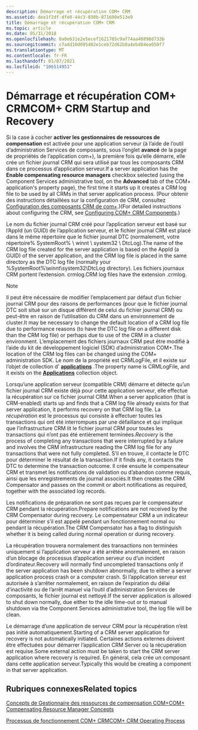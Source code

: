 ```yaml
---
description: Démarrage et récupération COM+ CRM
ms.assetid: dee1f2df-dfe0-44c3-830b-871690e513e9
title: Démarrage et récupération COM+ CRM
ms.topic: article
ms.date: 05/31/2018
ms.openlocfilehash: 0a0e631e2e5ecef1621705c9af74aa48898d733b
ms.sourcegitcommit: c7add10d695482e1ceb72d62b8a4ebd84ea050f7
ms.translationtype: MT
ms.contentlocale: fr-FR
ms.lasthandoff: 01/07/2021
ms.locfileid: "106514951"
---
```

# <a name="com-crm-startup-and-recovery"></a><span data-ttu-id="c4f3c-103">Démarrage et récupération COM+ CRM</span><span class="sxs-lookup"><span data-stu-id="c4f3c-103">COM+ CRM Startup and Recovery</span></span>

<span data-ttu-id="c4f3c-104">Si la case à cocher **activer les gestionnaires de ressources de compensation** est activée pour une application serveur (à l’aide de l’outil d’administration Services de composants, sous l’onglet **avancé** de la page de propriétés de l’application com+), la première fois qu’elle démarre, elle crée un fichier journal CRM qui sera utilisé par tous les composants CRM dans ce processus d’application serveur.</span><span class="sxs-lookup"><span data-stu-id="c4f3c-104">If a server application has the **Enable compensating resource managers** checkbox selected (using the Component Services administrative tool, on the **Advanced** tab of the COM+ application's property page), the first time it starts up it creates a CRM log file to be used by all CRMs in that server application process.</span></span> <span data-ttu-id="c4f3c-105">(Pour obtenir des instructions détaillées sur la configuration de CRM, consultez [Configuration des composants CRM de com+](configuring-com--crm-components.md).)</span><span class="sxs-lookup"><span data-stu-id="c4f3c-105">(For detailed instructions about configuring the CRM, see [Configuring COM+ CRM Components](configuring-com--crm-components.md).)</span></span>

<span data-ttu-id="c4f3c-106">Le nom du fichier journal CRM créé pour l’application serveur est basé sur l’AppId (un GUID) de l’application serveur, et le fichier journal CRM est placé dans le même répertoire que le fichier journal DTC (normalement, votre répertoire% SystemRoot% \\ winnt \\ system32 \\ DtcLog).</span><span class="sxs-lookup"><span data-stu-id="c4f3c-106">The name of the CRM log file created for the server application is based on the AppId (a GUID) of the server application, and the CRM log file is placed in the same directory as the DTC log file (normally your %SystemRoot%\\winnt\\system32\\DtcLog directory).</span></span> <span data-ttu-id="c4f3c-107">Les fichiers journaux CRM portent l’extension. crmlog.</span><span class="sxs-lookup"><span data-stu-id="c4f3c-107">CRM log files have the extension .crmlog.</span></span>

> [!Note]  
> <span data-ttu-id="c4f3c-108">Il peut être nécessaire de modifier l’emplacement par défaut d’un fichier journal CRM pour des raisons de performances (pour que le fichier journal DTC soit situé sur un disque différent de celui du fichier journal CRM) ou peut-être en raison de l’utilisation du CRM dans un environnement de cluster.</span><span class="sxs-lookup"><span data-stu-id="c4f3c-108">It may be necessary to change the default location of a CRM log file due to performance reasons (to have the DTC log file on a different disk than the CRM log file) or perhaps due to use of the CRM in a cluster environment.</span></span> <span data-ttu-id="c4f3c-109">L’emplacement des fichiers journaux CRM peut être modifié à l’aide du kit de développement logiciel (SDK) d’administration COM+.</span><span class="sxs-lookup"><span data-stu-id="c4f3c-109">The location of the CRM log files can be changed using the COM+ administration SDK.</span></span> <span data-ttu-id="c4f3c-110">Le nom de la propriété est CRMLogFile, et il existe sur l’objet de collection d' [**applications**](applications.md) .</span><span class="sxs-lookup"><span data-stu-id="c4f3c-110">The property name is CRMLogFile, and it exists on the [**Applications**](applications.md) collection object.</span></span>

 

<span data-ttu-id="c4f3c-111">Lorsqu’une application serveur (compatible CRM) démarre et détecte qu’un fichier journal CRM existe déjà pour cette application serveur, elle effectue la récupération sur ce fichier journal CRM.</span><span class="sxs-lookup"><span data-stu-id="c4f3c-111">When a server application (that is CRM-enabled) starts up and finds that a CRM log file already exists for that server application, it performs recovery on that CRM log file.</span></span> <span data-ttu-id="c4f3c-112">La *récupération* est le processus qui consiste à effectuer toutes les transactions qui ont été interrompues par une défaillance et qui implique que l’infrastructure CRM lit le fichier journal CRM pour toutes les transactions qui n’ont pas été entièrement terminées.</span><span class="sxs-lookup"><span data-stu-id="c4f3c-112">*Recovery* is the process of completing any transactions that were interrupted by a failure and involves the CRM infrastructure reading the CRM log file for any transactions that were not fully completed.</span></span> <span data-ttu-id="c4f3c-113">S’il en trouve, il contacte le DTC pour déterminer le résultat de la transaction.</span><span class="sxs-lookup"><span data-stu-id="c4f3c-113">If it finds any, it contacts the DTC to determine the transaction outcome.</span></span> <span data-ttu-id="c4f3c-114">Il crée ensuite le compensateur CRM et transmet les notifications de validation ou d’abandon comme requis, ainsi que les enregistrements de journal associés.</span><span class="sxs-lookup"><span data-stu-id="c4f3c-114">It then creates the CRM Compensator and passes on the commit or abort notifications as required, together with the associated log records.</span></span>

<span data-ttu-id="c4f3c-115">Les notifications de préparation ne sont pas reçues par le compensateur CRM pendant la récupération.</span><span class="sxs-lookup"><span data-stu-id="c4f3c-115">Prepare notifications are not received by the CRM Compensator during recovery.</span></span> <span data-ttu-id="c4f3c-116">Le compensateur CRM a un indicateur pour déterminer s’il est appelé pendant un fonctionnement normal ou pendant la récupération.</span><span class="sxs-lookup"><span data-stu-id="c4f3c-116">The CRM Compensator has a flag to distinguish whether it is being called during normal operation or during recovery.</span></span>

<span data-ttu-id="c4f3c-117">La récupération trouvera normalement des transactions non terminées uniquement si l’application serveur a été arrêtée anormalement, en raison d’un blocage de processus d’application serveur ou d’un incident d’ordinateur.</span><span class="sxs-lookup"><span data-stu-id="c4f3c-117">Recovery will normally find uncompleted transactions only if the server application has been shutdown abnormally, due to either a server application process crash or a computer crash.</span></span> <span data-ttu-id="c4f3c-118">Si l’application serveur est autorisée à s’arrêter normalement, en raison de l’expiration du délai d’inactivité ou de l’arrêt manuel via l’outil d’administration Services de composants, le fichier journal est nettoyé.</span><span class="sxs-lookup"><span data-stu-id="c4f3c-118">If the server application is allowed to shut down normally, due either to the idle time-out or to manual shutdown via the Component Services administrative tool, the log file will be clean.</span></span>

<span data-ttu-id="c4f3c-119">Le démarrage d’une application de serveur CRM pour la récupération n’est pas initié automatiquement.</span><span class="sxs-lookup"><span data-stu-id="c4f3c-119">Starting of a CRM server application for recovery is not automatically initiated.</span></span> <span data-ttu-id="c4f3c-120">Certaines actions externes doivent être effectuées pour démarrer l’application CRM Server où la récupération est requise.</span><span class="sxs-lookup"><span data-stu-id="c4f3c-120">Some external action must be taken to start the CRM server application where recovery is required.</span></span> <span data-ttu-id="c4f3c-121">En général, cela crée un composant dans cette application serveur.</span><span class="sxs-lookup"><span data-stu-id="c4f3c-121">Typically this would be creating a component in that server application.</span></span>

## <a name="related-topics"></a><span data-ttu-id="c4f3c-122">Rubriques connexes</span><span class="sxs-lookup"><span data-stu-id="c4f3c-122">Related topics</span></span>

<dl> <dt>

[<span data-ttu-id="c4f3c-123">Concepts de Gestionnaire des ressources de compensation COM+</span><span class="sxs-lookup"><span data-stu-id="c4f3c-123">COM+ Compensating Resource Manager Concepts</span></span>](com--compensating-resource-manager-concepts.md)
</dt> <dt>

[<span data-ttu-id="c4f3c-124">Processus de fonctionnement COM+ CRM</span><span class="sxs-lookup"><span data-stu-id="c4f3c-124">COM+ CRM Operating Process</span></span>](com--crm-operating-process.md)
</dt> </dl>

 

 



